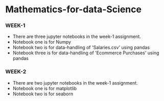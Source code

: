 # Mathematics-for-data-Science


### WEEK-1

* There are three jupyter notebooks in the week-1 assignment.
* Notebook one is for Numpy
* Notebook two is for data-handling of 'Salaries.csv' using pandas
* Notebook three is for data-handling of 'Ecommerce Purchases' using pandas

### WEEK-2

* There are two jupyter notebooks in the week-1 assignment.
* Notebook one is for matplotlib
* Notebook two is for seaborn


